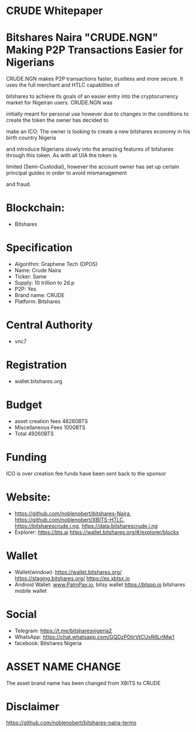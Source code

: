 # CRUDE Whitepaper
# Bitshares Naira "CRUDE.NGN" Making P2P Transactions Easier for Nigerians

CRUDE.NGN makes P2P transactions faster, trustless and more secure. It uses the full merchant and HTLC capabilties of 

bitshares to  achieve its goals of an easier entry into the cryptocurrency market for Nigeiran users. CRUDE.NGN was 

initially meant for personal use however due to changes in the conditions to create the token the owner has decided to 

make an ICO.  The owner is looking to create a new bitshares economy in his birth country Nigeria 

and introduce Nigerians slowly into the amazing features of bitshares through this token. As with all UIA the token is 

limited (Semi-Custodial), however the account owner has set up certain principal guides in order to avoid mismanagement 

and fraud.

# Blockchain:
- Bitshares
# Specification
- Algorithm: Graphene Tech (DPOS)
- Name: Crude Naira
- Ticker: Same
- Supply: 10 trillion to 2d.p
- P2P: Yes
- Brand name: CRUDE
- Platform: Bitshares
# Central Authority
- vnc7
# Registration
- wallet.bitshares.org
# Budget
- asset creation fees 48260BTS
- Miscellaneous Fees 1000BTS
- Total 49260BTS
# Funding
ICO is over creation fee funds have been sent back to the sponsor
# Website:
- https://github.com/noblenobert/bitshares-Naira, https://github.com/noblenobert/XBITS-HTLC, https://bitsharescrude.i.ng, https://data.bitsharescrude.i.ng
- Explorer: https://bts.ai https://wallet.bitshares.org/#/explorer/blocks
# Wallet 
- Wallet(window): https://wallet.bitshares.org/   https://staging.bitshares.org/  https://ex.xbtsx.io
- Android Wallet:  www.PalmPay.io, bitsy wallet  https://btspp.io bitshares mobile wallet
# Social
- Telegram: https://t.me/bitsharesnigeria2
- WhatsApp: https://chat.whatsapp.com/GQDzP0tjrVtCUxR6LrlMw1
- facebook: Bitshares Nigeria
# ASSET NAME CHANGE
The asset brand name has been changed from XBITS to CRUDE

# Disclaimer

https://github.com/noblenobert/bitshares-naira-terms
